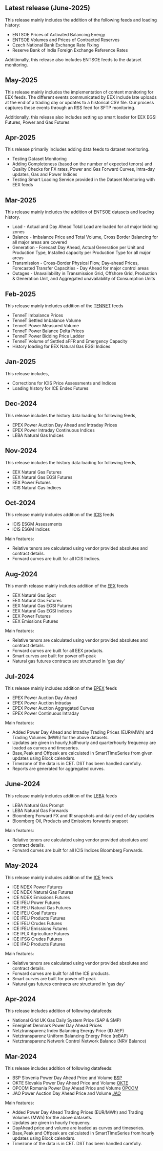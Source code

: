 ## Latest release (June-2025)
This release mainly includes the addition of the following feeds and loading history:

* ENTSOE Prices of Activated Balancing Energy
* ENTSOE Volumes and Prices of Contracted Reserves
* Czech National Bank Exchange Rate Fixing
* Reserve Bank of India Foreign Exchange Reference Rates 

Additionally, this release also includes ENTSOE feeds to the dataset monitoring.

## May-2025
This release mainly includes the implementation of content monitoring for EEX feeds. The different events communicated by EEX include late uploads at the end of a trading day or updates to a historical CSV file. Our process captures these events through an RSS feed for SFTP monitoring.

Additionally, this release also includes setting up smart loader for EEX EGSI Futures, Power and Gas Futures

## Apr-2025
This release primarily includes adding data feeds to dataset monitoring.
* Testing Dataset Monitoring  
* Adding Completeness (based on the number of expected tenors) and Quality Checks for FX rates, Power and Gas Forward Curves, Intra-day updates, Gas and Power Indices
* Testing Smart Loading Service provided in the Dataset Monitoring with EEX feeds

## Mar-2025
This release mainly includes the addition of ENTSOE datasets and loading history.
* Load - Actual and Day Ahead Total Load are loaded for all major bidding zones
* Balance - Imbalance Price and Total Volume, Cross Border Balancing for all major areas are covered
* Generation - Forecast Day Ahead, Actual Generation per Unit and Production Type, Installed capacity per Production Type for all major areas
* Transmission - Cross-Border Physical Flow, Day-ahead Prices, Forecasted Transfer Capacities - Day Ahead for major control areas
* Outages - Unavailability in Transmission Grid, Offshore Grid, Production & Generation Unit, and Aggregated unavailability of Consumption Units

## Feb-2025
This release mainly includes addition of the [TENNET](https://doc.opendatadsl.com/docs/company/TENNET) feeds
* TenneT Imbalance Prices
* TenneT Settled Imbalance Volume
* TenneT Power Measured Volume
* TenneT Power Balance Delta Prices
* TenneT Power Bidding Price Ladder
* TenneT Volume of Settled aFFR and Emergency Capacity
* History loading for EEX Natural Gas EGSI Indices

## Jan-2025
This release includes, 
* Corrections for ICIS  Price Assessments and Indices
* Loading history for ICE Endex Futures

## Dec-2024
This release includes the history data loading for following feeds,
* EPEX Power Auction Day Ahead and Intraday Prices
* EPEX Power Intraday Continuous Indices
* LEBA Natural Gas Indices

## Nov-2024
This release includes the history data loading for following feeds,
* EEX Natural Gas Futures
* EEX Natural Gas EGSI Futures
* EEX Power Futures
* ICIS Natural Gas Indices

## Oct-2024
This release mainly includes addition of the [ICIS](https://doc.opendatadsl.com/docs/company/ICIS) feeds
* ICIS ESGM Assessments
* ICIS ESGM Indices

Main features:
* Relative tenors are calculated using vendor provided absolutes and contract details.
* Forward curves are built for all ICIS Indices.

## Aug-2024
This month release mainly includes addition of the [EEX](https://doc.opendatadsl.com/docs/company/EEX) feeds
* EEX Natural Gas Spot 
* EEX Natural Gas Futures
* EEX Natural Gas EGSI Futures
* EEX Natural Gas EGSI Indices
* EEX Power Futures
* EEX Emissions Futures

Main features:
* Relative tenors are calculated using vendor provided absolutes and contract details.
* Forward curves are built for all EEX products.
* Smart curves are built for power off-peak
* Natural gas futures contracts are structured in 'gas day'

## Jul-2024
This release mainly includes addition of the [EPEX](https://doc.opendatadsl.com/docs/company/EPEX) feeds
* EPEX Power Auction Day Ahead 
* EPEX Power Auction Intraday
* EPEX Power Auction Aggregated Curves
* EPEX Power Continuous Intraday

Main features:
* Added Power Day Ahead and Intraday Trading Prices (EUR/MWh) and Trading Volumes (MWh) for the above datasets.
* Updates are given in hourly,halfhourly and quarterhourly frequency are loaded as curves and timeseries.
* Base,Peak and Offpeak are calculated in SmartTImeSeries from given updates using Block calendars.
* Timezone of the data is in CET. DST has been handled carefully.
* Reports are generated for aggregated curves.

## June-2024
This release mainly includes addition of the [LEBA](https://doc.opendatadsl.com/docs/company/LEBA) feeds
* LEBA Natural Gas Prompt 
* LEBA Natural Gas Forwards
* Bloomberg Forward FX and IR snapshots and daily end of day updates
* Bloomberg Oil, Products and Emissions forwards snapsot

Main features:
* Relative tenors are calculated using vendor provided absolutes and contract details.
* Forward curves are built for all ICIS Indices Bloomberg Forwards.

## May-2024
This release mainly includes addition of the [ICE](https://doc.opendatadsl.com/docs/company/ICE) feeds
* ICE NDEX Power Futures
* ICE NDEX Natural Gas Futures
* ICE NDEX Emissions Futures
* ICE IFEU Power Futures
* ICE IFEU Natural Gas Futures
* ICE IFEU Coal Futures
* ICE IFEU Products Futures
* ICE IFEU Crudes Futures
* ICE IFEU Emissions Futures
* ICE IFLX Agriculture Futures
* ICE IFSG Crudes Futures
* ICE IFAD Products Futures

Main features:
* Relative tenors are calculated using vendor provided absolutes and contract details.
* Forward curves are built for all the ICE products.
* Smart curves are built for power off-peak
* Natural gas futures contracts are structured in 'gas day'

## Apr-2024
This release includes addition of following datafeeds:
* National Grid UK Gas Daily System Price (SAP & SMP)
* Energinet Denmark Power Day Ahead Prices
* Netztransparenz Index Balancing Energy Price (ID AEP)
* Netztransparenz Uniform Balancing Energy Price (reBAP)
* Netztransparenz Network Control Network Balance (NRV Balance)

## Mar-2024
This release includes addition of following datafeeds:

* BSP Slovenia Power Day Ahead Price and Volume [BSP](https://doc.opendatadsl.com/docs/company/BSP)
* OKTE Slovakia Power Day Ahead Price and Volume [OKTE](https://doc.opendatadsl.com/docs/company/OKTE)
* OPCOM Romania Power Day Ahead Price and Volume [OPCOM](https://doc.opendatadsl.com/docs/company/OPCOM)
* JAO Power Auction Day Ahead Price and Volume [JAO](https://doc.opendatadsl.com/docs/company/JAO)

Main features:
* Added Power Day Ahead Trading Prices (EUR/MWh) and Trading Volumes (MWh) for the above datasets.
* Updates are given in hourly frequency.
* DayAhead price and volume are loaded as curves and timeseries. 
* Base,Peak and Offpeak are calculated in SmartTImeSeries from hourly updates using Block calendars.
* Timezone of the data is in CET. DST has been handled carefully.



